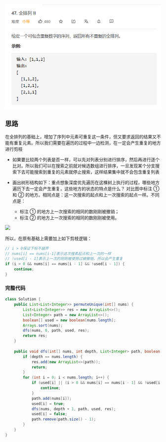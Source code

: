 <img src="imgs/全排列2.png">

## 思路
在全排列的基础上，增加了序列中元素可重复这一条件，但又要求返回的结果又不能有重复元素。所以我们需要在遍历的过程中一边检测，在一定会产生重复的地方进行剪枝

* 如果要比较两个列表是否一样，可以先对列表分别进行排序，然后再进行逐个比对。所以我们可以在搜索之前就对候选数组进行排序，一旦发现某个分支搜索下去可能搜索到重复的元素就停止搜索，这样结果集中就不会包含重复列表
* 画出树形结构如下：重点想象深度优先遍历在这棵树上执行的过程，哪些地方遍历下去一定会产生重复，这些地方的状态的特点是什么？
对比图中标注 ① 和 ② 的地方。相同点是：这一次搜索的起点和上一次搜索的起点一样。不同点是：

    * 标注 ① 的地方上一次搜索的相同的数刚刚被撤销；
    * 标注 ② 的地方上一次搜索的相同的数刚刚被使用。

<img src="https://pic.leetcode-cn.com/1600386643-uhkGmW-image.png">

所以，在原有基础上需要加上如下剪枝逻辑：
```java
// i > 0保证下标不越界
// nums[i] == nums[i-1]表示这次搜素起点和上一次的一样
// !used[i - 1]表示上一次的刚刚被使用过被撤销，所以会产生重复
if (i > 0 && nums[i] == nums[i - 1] && !used[i - 1]) {
    continue;
}
```

### 完整代码

```java
class Solution {
    public List<List<Integer>> permuteUnique(int[] nums) {
        List<List<Integer>> res = new ArrayList<>();
        List<Integer> path = new ArrayList<>();
        boolean[] used = new boolean[nums.length];
        Arrays.sort(nums);
        dfs(nums, 0, path, used, res);
        return res;
    }

    public void dfs(int[] nums, int depth, List<Integer> path, boolean[] used, List<List<Integer>> res) {
        if (depth == nums.length) {
            res.add(new ArrayList<>(path));
            return;
        }
        for (int i = 0; i < nums.length; i++) {
            if (used[i] || (i > 0 && nums[i] == nums[i - 1] && !used[i - 1])) {
                continue;
            }
            path.add(nums[i]);
            used[i] = true;
            dfs(nums, depth + 1, path, used, res);
            used[i] = false;
            path.remove(path.size() - 1);
        }
    }
}
```